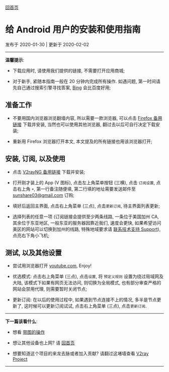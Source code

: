 [回首页](../index.md)

# 给 Android 用户的安装和使用指南

发布于 2020-01-30 | 更新于 2020-02-02

---

**温馨提示**: 

- 下载应用时, 请使用我们提供的链接, 不需要打开应用商城; 

- 对于新手, 紧随本指南一般在 20 分钟内完成所有操作. 如遇问题, 第一时间请先自己通过搜索引擎寻找答案, [Bing](https://bing.com) 会比百度好用;

## 准备工作

- 不要用国内浏览器浏览翻墙内容, 所以需要一款浏览器, 可以点击 [Firefox 备用链接](../tools/firefox.apk) 下载并安装, 当然也可以使用其他浏览器, 翻过去以后可自行决定下载安装; 

- 重新用 Firefox 浏览器打开本文, 本文提及的所有链接也用该浏览器打开;

## 安装, 订阅, 以及使用
- 点击 [V2rayNG 备用链接](../tools/v2rayNG.apk) 下载并安装;

- 打开刚才装上的 App (V 图标), 点击左上角菜单按钮 (三横), 点击 `订阅设置`, 点击右上角 `+`, 第一行备注随便填, 第二行填的地址需要发送邮件至 sunshare03@gmail.com 订购;

- 填好后返回主界面, 点击右上角菜单 (三点), 点击`更新订阅`, 待主界面列表更新;

- 选择列表的任意一项 (订阅链接会提供至少两条线路, 一条位于美国加州 CA, 其余位于东亚地区, 一般东亚的服务器因靠近我们, 速度会更快, 如果希望访问美区的网站可以切换到加州的线路, 特殊地域要求请 [联系技术支持 Support](posts/Support.md)), 点亮右下角小飞机;

## 测试, 以及其他设置
- 尝试用浏览器打开 [youtube.com](https://youtube.com), Enjoy!

- 优选模式: 点击右上角菜单 (三点), 点击`设置`, 将 `预定义规则` 设置为绕过局域网及大陆, 该模式下如果有网页无法访问, 则切换为全局模式, 也有部分审查严格的网站会禁用代理, 则需要暂时关闭节点;

- 更新订阅: 在以后的使用过程中, 如果遇到节点连接不上的情况, 多半是节点更新了, 这时候可以更新订阅试试, 点击右上角菜单 (三点), 点击`更新订阅`. 

---

**下一篇该看什么**: 

- 想看 [带图的操作](https://book.v2rayx.org/)

- 想让其他设备也上网? 请 [回首页](../index.md)

- 想要知道这个项目的来龙去脉或者加入贡献? 请翻过这堵墙查看 [V2ray Project](https://www.v2ray.com/)

---
